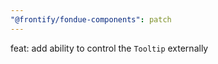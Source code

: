 ```yaml
---
"@frontify/fondue-components": patch
---
```


feat: add ability to control the `Tooltip` externally
